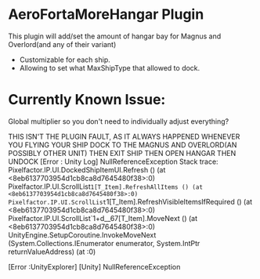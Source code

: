# AeroFortaMoreHangar Plugin
This plugin will add/set the amount of hangar bay for Magnus and Overlord(and any of their variant)
- Customizable for each ship.
- Allowing to set what MaxShipType that allowed to dock.
  
# Currently Known Issue:
Global multiplier so you don't need to individually adjust everything?

THIS ISN'T THE PLUGIN FAULT, AS IT ALWAYS HAPPENED WHENEVER YOU FLYING YOUR SHIP DOCK TO THE MAGNUS AND OVERLORD(AN POSSIBLY OTHER UNIT) THEN EXIT SHIP THEN OPEN HANGAR THEN UNDOCK
[Error  : Unity Log] NullReferenceException
Stack trace:
Pixelfactor.IP.UI.DockedShipItemUI.Refresh () (at <8eb6137703954d1cb8ca8d7645480f38>:0)
Pixelfactor.IP.UI.ScrollList`1[T_Item].RefreshAllItems () (at <8eb6137703954d1cb8ca8d7645480f38>:0)
Pixelfactor.IP.UI.ScrollList`1[T_Item].RefreshVisibleItemsIfRequired () (at <8eb6137703954d1cb8ca8d7645480f38>:0)
Pixelfactor.IP.UI.ScrollList`1+<StartVisibleItemRefreshCoroutine>d__67[T_Item].MoveNext () (at <8eb6137703954d1cb8ca8d7645480f38>:0)
UnityEngine.SetupCoroutine.InvokeMoveNext (System.Collections.IEnumerator enumerator, System.IntPtr returnValueAddress) (at <b4d07dbbaa0446c4a7400ff3f626fbc9>:0)

[Error  :UnityExplorer] [Unity] NullReferenceException
